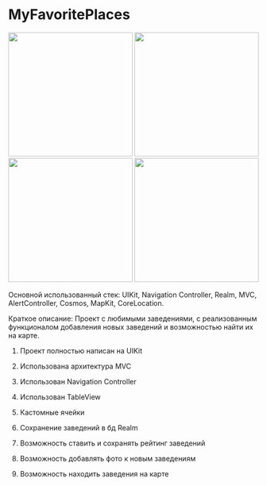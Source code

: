 # MyFavoritePlaces

 <img src="https://user-images.githubusercontent.com/84350949/142168426-3c1940be-d48c-40c4-82ee-709f853dfdb2.png" width="250" /> <img src="https://user-images.githubusercontent.com/84350949/142169478-6bac11f0-f25b-4f51-a454-0632ac6d4409.png" width="250" />
<img src="https://user-images.githubusercontent.com/84350949/142169112-e8f2bb53-db70-4271-aa99-31c1fc4b8935.png" width="250" />
<img src="https://user-images.githubusercontent.com/84350949/142169676-6dc76f77-9cc1-43c2-986d-8598085e2c62.png" width="250" />





Основной использованный стек:  UIKit, Navigation Controller, Realm, MVC, AlertController, Cosmos, MapKit, CoreLocation.

Краткое описание: Проект с любимыми заведениями, с реализованным функционалом добавления новых заведений и возможностью найти их на карте.

1. Проект полностью написан на UIKit

2. Использована архитектура MVC

3. Использован Navigation Controller

4. Использован TableView

5. Кастомные ячейки

6. Сохранение заведений в бд Realm

7. Возможность ставить и сохранять рейтинг заведений

8. Возможность добавлять фото к новым заведениям

9. Возможность находить заведения на карте

